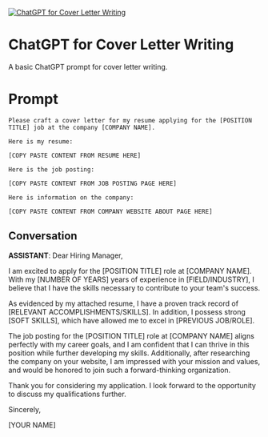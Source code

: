 
[![ChatGPT for Cover Letter Writing](https://flow-prompt-covers.s3.us-west-1.amazonaws.com/icon/abstract/abs_6.png)]()
# ChatGPT for Cover Letter Writing 
A basic ChatGPT prompt for cover letter writing. 

# Prompt

```
Please craft a cover letter for my resume applying for the [POSITION TITLE] job at the company [COMPANY NAME]. 

Here is my resume:  

[COPY PASTE CONTENT FROM RESUME HERE]

Here is the job posting: 

[COPY PASTE CONTENT FROM JOB POSTING PAGE HERE]

Here is information on the company:  

[COPY PASTE CONTENT FROM COMPANY WEBSITE ABOUT PAGE HERE]
```

## Conversation

**ASSISTANT**: Dear Hiring Manager,



I am excited to apply for the [POSITION TITLE] role at [COMPANY NAME]. With my [NUMBER OF YEARS] years of experience in [FIELD/INDUSTRY], I believe that I have the skills necessary to contribute to your team's success. 



As evidenced by my attached resume, I have a proven track record of [RELEVANT ACCOMPLISHMENTS/SKILLS]. In addition, I possess strong [SOFT SKILLS], which have allowed me to excel in [PREVIOUS JOB/ROLE]. 



The job posting for the [POSITION TITLE] role at [COMPANY NAME] aligns perfectly with my career goals, and I am confident that I can thrive in this position while further developing my skills. Additionally, after researching the company on your website, I am impressed with your mission and values, and would be honored to join such a forward-thinking organization. 



Thank you for considering my application. I look forward to the opportunity to discuss my qualifications further.



Sincerely, 

[YOUR NAME]


